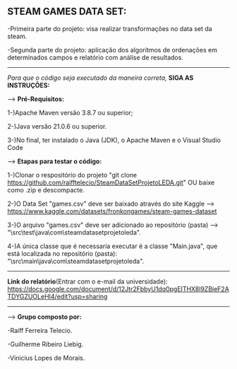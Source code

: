STEAM GAMES DATA SET:
-------------------------------------------------------------------------------------------

-Primeira parte do projeto: visa realizar transformações no data set da steam.

-Segunda parte do projeto: aplicação dos algoritmos de ordenações em determinados campos e relatório com análise de resultados.

__________________________________________________________________________________________
*Para que o código seja executado da maneira correta,* **SIGA AS INSTRUÇÕES:**

--> **Pré-Requisitos:**

  1-)Apache Maven versão 3.8.7 ou superior;

  2-)Java versão 21.0.6 ou superior.

  3-)No final, ter instalado o Java (JDK), o Apache Maven e o Visual Studio Code

--> **Etapas para testar o código:**

  1-)Clonar o respositório do projeto "git clone https://github.com/raifftelecio/SteamDataSetProjetoLEDA.git" OU baixe como .zip e descompacte.

  2-)O Data Set "games.csv" deve ser baixado através do site Kaggle --> https://www.kaggle.com/datasets/fronkongames/steam-games-dataset

  3-)O arquivo "games.csv" deve ser adicionado ao repositório (pasta) --> "\src\test\java\com\steamdatasetprojetoleda".

  4-)A única classe que é necessaria executar é a classe "Main.java", que está localizada no repositório (pasta):
"\src\main\java\com\steamdatasetprojetoleda".

---------------------------------------------------------------------------------------------

**Link do relatório**(Entrar com o e-mail da universidade): https://docs.google.com/document/d/12Jtr2FbbyU1dq0pgEITHX8l9ZBjeF2ATDYGZUOLeHI4/edit?usp=sharing

---------------------------------------------------------------------------------------------
--> **Grupo composto por:**

  -Raiff Ferreira Telecio.
  
  -Guilherme Ribeiro Liebig. 
  
  -Vinicius Lopes de Morais.
